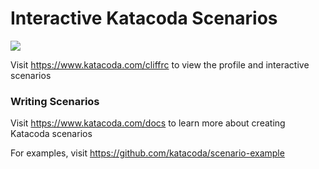 # Interactive Katacoda Scenarios

[![](http://shields.katacoda.com/katacoda/cliffrc/count.svg)](https://www.katacoda.com/cliffrc "Get your profile on Katacoda.com")

Visit https://www.katacoda.com/cliffrc to view the profile and interactive scenarios

### Writing Scenarios
Visit https://www.katacoda.com/docs to learn more about creating Katacoda scenarios

For examples, visit https://github.com/katacoda/scenario-example
